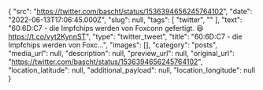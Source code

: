 {
  "src": "https://twitter.com/bascht/status/1536394656245764102",
  "date": "2022-06-13T17:06:45.000Z",
  "slug": null,
  "tags": [
    "twitter",
    ""
  ],
  "text": "60:6D:C7 - die Impfchips werden von Foxconn gefertigt. 😆 https://t.co/vyt2KynnST",
  "type": "twitter_tweet",
  "title": "60:6D:C7 - die Impfchips werden von Foxc…",
  "images": [],
  "category": "posts",
  "media_url": null,
  "description": null,
  "preview_url": null,
  "original_url": "https://twitter.com/bascht/status/1536394656245764102",
  "location_latitude": null,
  "additional_payload": null,
  "location_longitude": null
}